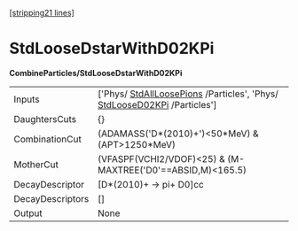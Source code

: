 [[stripping21 lines]](./stripping21-index)

# StdLooseDstarWithD02KPi

**CombineParticles/StdLooseDstarWithD02KPi**

|                  |                                                                                                                                              |
|------------------|----------------------------------------------------------------------------------------------------------------------------------------------|
| Inputs           | ['Phys/ [StdAllLoosePions](./stripping21-stdallloosepions) /Particles', 'Phys/ [StdLooseD02KPi](./stripping21-stdloosed02kpi) /Particles'] |
| DaughtersCuts    | {}                                                                                                                                           |
| CombinationCut   | (ADAMASS('D\*(2010)+')\<50\*MeV) & (APT\>1250\*MeV)                                                                                          |
| MotherCut        | (VFASPF(VCHI2/VDOF)\<25) & (M-MAXTREE('D0'==ABSID,M)\<165.5)                                                                                 |
| DecayDescriptor  | [D\*(2010)+ -\> pi+ D0]cc                                                                                                                  |
| DecayDescriptors | []                                                                                                                                         |
| Output           | None                                                                                                                                         |
